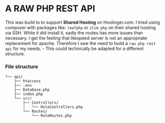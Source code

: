 # A RAW PHP REST API

This was build to to support **Shared Hosting** on Hostinger.com. I tried using composer with packages like: `leafphp` or `slim php` on their shared hosting via SSH. While it did install it, sadly the routes has more issues than necessary. I get the feeling that litespeed server is not an appropriate replacement for apache. Therefore I saw the need to build a `raw php rest api` for my needs. - This could technically be adapted for a different structure.

### File structure

```
└── api/
    ├── htaccess
    ├── .env
    ├── Database.php
    ├── index.php
    └── src/
        ├── Controllers/
        │   └── RoleControllers.php
        └── Routes/
            └── RoleRoutes.php
```
